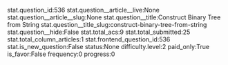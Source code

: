 stat.question_id:536
stat.question__article__live:None
stat.question__article__slug:None
stat.question__title:Construct Binary Tree from String
stat.question__title_slug:construct-binary-tree-from-string
stat.question__hide:False
stat.total_acs:9
stat.total_submitted:25
stat.total_column_articles:1
stat.frontend_question_id:536
stat.is_new_question:False
status:None
difficulty.level:2
paid_only:True
is_favor:False
frequency:0
progress:0
